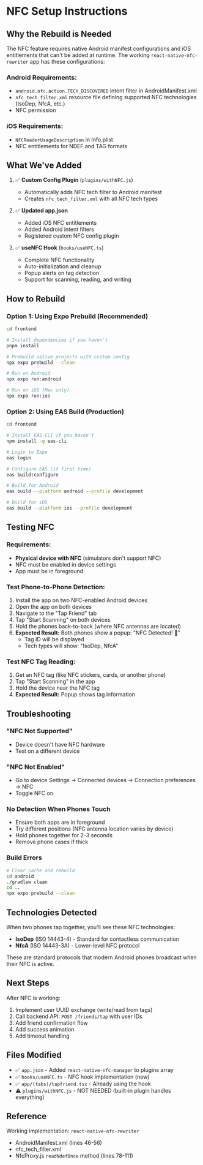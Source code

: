 # NFC Setup Instructions

## Why the Rebuild is Needed

The NFC feature requires native Android manifest configurations and iOS entitlements that can't be added at runtime. The working `react-native-nfc-rewriter` app has these configurations:

### Android Requirements:

- `android.nfc.action.TECH_DISCOVERED` intent filter in AndroidManifest.xml
- `nfc_tech_filter.xml` resource file defining supported NFC technologies (IsoDep, NfcA, etc.)
- NFC permission

### iOS Requirements:

- `NFCReaderUsageDescription` in Info.plist
- NFC entitlements for NDEF and TAG formats

## What We've Added

1. ✅ **Custom Config Plugin** (`plugins/withNFC.js`)
   - Automatically adds NFC tech filter to Android manifest
   - Creates `nfc_tech_filter.xml` with all NFC tech types
2. ✅ **Updated app.json**

   - Added iOS NFC entitlements
   - Added Android intent filters
   - Registered custom NFC config plugin

3. ✅ **useNFC Hook** (`hooks/useNFC.ts`)
   - Complete NFC functionality
   - Auto-initialization and cleanup
   - Popup alerts on tag detection
   - Support for scanning, reading, and writing

## How to Rebuild

### Option 1: Using Expo Prebuild (Recommended)

```bash
cd frontend

# Install dependencies if you haven't
pnpm install

# Prebuild native projects with custom config
npx expo prebuild --clean

# Run on Android
npx expo run:android

# Run on iOS (Mac only)
npx expo run:ios
```

### Option 2: Using EAS Build (Production)

```bash
cd frontend

# Install EAS CLI if you haven't
npm install -g eas-cli

# Login to Expo
eas login

# Configure EAS (if first time)
eas build:configure

# Build for Android
eas build --platform android --profile development

# Build for iOS
eas build --platform ios --profile development
```

## Testing NFC

### Requirements:

- **Physical device with NFC** (simulators don't support NFC)
- NFC must be enabled in device settings
- App must be in foreground

### Test Phone-to-Phone Detection:

1. Install the app on two NFC-enabled Android devices
2. Open the app on both devices
3. Navigate to the "Tap Friend" tab
4. Tap "Start Scanning" on both devices
5. Hold the phones back-to-back (where NFC antennas are located)
6. **Expected Result:** Both phones show a popup: "NFC Detected! 📱"
   - Tag ID will be displayed
   - Tech types will show: "IsoDep, NfcA"

### Test NFC Tag Reading:

1. Get an NFC tag (like NFC stickers, cards, or another phone)
2. Tap "Start Scanning" in the app
3. Hold the device near the NFC tag
4. **Expected Result:** Popup shows tag information

## Troubleshooting

### "NFC Not Supported"

- Device doesn't have NFC hardware
- Test on a different device

### "NFC Not Enabled"

- Go to device Settings → Connected devices → Connection preferences → NFC
- Toggle NFC on

### No Detection When Phones Touch

- Ensure both apps are in foreground
- Try different positions (NFC antenna location varies by device)
- Hold phones together for 2-3 seconds
- Remove phone cases if thick

### Build Errors

```bash
# Clear cache and rebuild
cd android
./gradlew clean
cd ..
npx expo prebuild --clean
```

## Technologies Detected

When two phones tap together, you'll see these NFC technologies:

- **IsoDep** (ISO 14443-4) - Standard for contactless communication
- **NfcA** (ISO 14443-3A) - Lower-level NFC protocol

These are standard protocols that modern Android phones broadcast when their NFC is active.

## Next Steps

After NFC is working:

1. Implement user UUID exchange (write/read from tags)
2. Call backend API: `POST /friends/tap` with user IDs
3. Add friend confirmation flow
4. Add success animation
5. Add timeout handling

## Files Modified

- ✅ `app.json` - Added `react-native-nfc-manager` to plugins array
- ✅ `hooks/useNFC.ts` - NFC hook implementation (new)
- ✅ `app/(tabs)/tapfriend.tsx` - Already using the hook
- ⚠️ `plugins/withNFC.js` - NOT NEEDED (built-in plugin handles everything)

## Reference

Working implementation: `react-native-nfc-rewriter`

- AndroidManifest.xml (lines 46-56)
- nfc_tech_filter.xml
- NfcProxy.js `readNdefOnce` method (lines 78-111)
